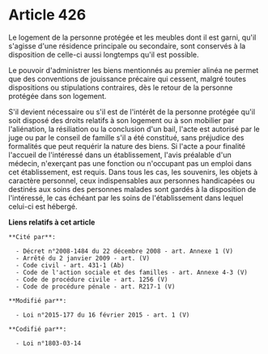 # Article 426

Le logement de la personne protégée et les meubles dont il est garni, qu'il s'agisse d'une résidence principale ou
secondaire, sont conservés à la disposition de celle-ci aussi longtemps qu'il est possible. 

Le pouvoir d'administrer les biens mentionnés au premier alinéa ne permet que des conventions de jouissance précaire qui
cessent, malgré toutes dispositions ou stipulations contraires, dès le retour de la personne protégée dans son logement. 

S'il devient nécessaire ou s'il est de l'intérêt de la personne protégée qu'il soit disposé des droits relatifs à son
logement ou à son mobilier par l'aliénation, la résiliation ou la conclusion d'un bail, l'acte est autorisé par le juge ou
par le conseil de famille s'il a été constitué, sans préjudice des formalités que peut requérir la nature des biens. Si
l'acte a pour finalité l'accueil de l'intéressé dans un établissement, l'avis préalable d'un médecin, n'exerçant pas une
fonction ou n'occupant pas un emploi dans cet établissement, est requis.  Dans tous les cas, les souvenirs, les objets à
caractère personnel, ceux indispensables aux personnes handicapées ou destinés aux soins des personnes malades sont gardés à
la disposition de l'intéressé, le cas échéant par les soins de l'établissement dans lequel celui-ci est hébergé.

**Liens relatifs à cet article**

	**Cité par**:

	  - Décret n°2008-1484 du 22 décembre 2008 - art. Annexe 1 (V)
	  - Arrêté du 2 janvier 2009 - art. (V)
	  - Code civil - art. 431-1 (Ab)
	  - Code de l'action sociale et des familles - art. Annexe 4-3 (V)
	  - Code de procédure civile - art. 1256 (V)
	  - Code de procédure pénale - art. R217-1 (V)

	**Modifié par**:

	  - Loi n°2015-177 du 16 février 2015 - art. 1 (V)

	**Codifié par**:

	  - Loi n°1803-03-14
